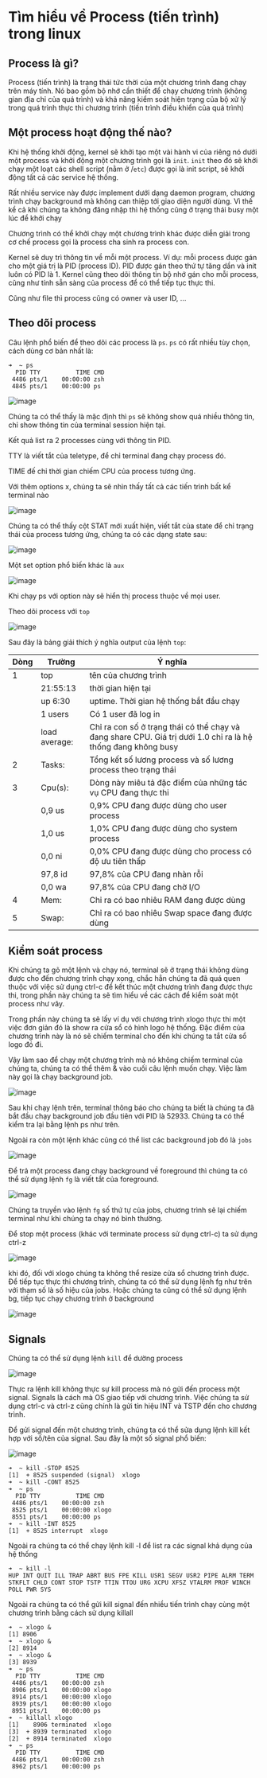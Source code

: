 # Tìm hiểu về Process (tiến trình) trong linux

## Process là gì?

Process (tiến trình) là trạng thái tức thời của một chương trình đang chạy trên máy tính. Nó bao gồm bộ nhớ cần thiết để chạy chương trình (không gian địa chỉ của quá trình) và khả năng kiểm soát hiện trạng của bộ xử lý trong quá trình thực thi chương trình (tiến trình điều khiển của quá trình)

## Một process hoạt động thế nào?

Khi hệ thống khởi động, kernel sẽ khởi tạo một vài hành vi của riêng nó dưới một process và khởi động một chương trình gọi là `init`. `init` theo đó sẽ khởi chạy một loạt các shell script (nằm ở /`etc`) được gọi là init script, sẽ khởi động tất cả các service hệ thống.

Rất nhiều service này được implement dưới dạng daemon program, chương trình chạy background mà không can thiệp tới giao diện người dùng. Vì thế kể cả khi chúng ta không đăng nhập thì hệ thống cũng ở trạng thái busy một lúc để khởi chạy

Chương trình có thể khởi chạy một chương trình khác được diễn giải trong cơ chế process gọi là process cha sinh ra process con.

Kernel sẽ duy trì thông tin về mỗi một process. Ví dụ: mỗi process được gán cho một giá trị là PID (process ID). PID được gán theo thứ tự tăng dần và init luôn có PID là 1. Kernel cũng theo dõi thông tin bộ nhớ gán cho mỗi process, cũng như tính sẵn sàng của process để có thể tiếp tục thực thi.

Cũng như file thì process cũng có owner và user ID, ...

## Theo dõi process

Câu lệnh phổ biến để theo dõi các process là `ps`. `ps` có rất nhiều tùy chọn, cách dùng cơ bản nhất là:


```
➜  ~ ps
  PID TTY          TIME CMD
 4486 pts/1    00:00:00 zsh
 4845 pts/1    00:00:00 ps
```

![image](https://user-images.githubusercontent.com/62273292/159156013-716db6e9-cecc-4577-b26d-ecdb681aa6d1.png)


Chúng ta có thể thấy là mặc định thì `ps` sẽ không show quá nhiều thông tin, chỉ show thông tin của terminal session hiện tại.

Kết quả list ra 2 processes cùng với thông tin PID.

TTY là viết tắt của teletype, để chỉ terminal đang chạy process đó.

TIME đế chỉ thời gian chiếm CPU của process tương ứng.

Với thêm options x, chúng ta sẽ nhìn thấy tất cả các tiến trình bất kể terminal nào

![image](https://user-images.githubusercontent.com/62273292/159156141-2b9c1a3d-24b2-4a1d-b61d-42e82147f722.png)


Chúng ta có thể thấy cột STAT mới xuất hiện, viết tắt của state để chỉ trạng thái của process tương ứng, chúng ta có các dạng state sau:

![image](https://user-images.githubusercontent.com/62273292/159156188-f0fa45fb-dcea-4d01-92ea-96e9b7b2f16a.png)


Một set option phổ biến khác là `aux`

![image](https://user-images.githubusercontent.com/62273292/159156273-13dfc887-2a71-494c-a95c-4fbed56b4a42.png)

Khi chạy ps với option này sẽ hiển thị process thuộc về mọi user.

Theo dõi process với `top`

![image](https://user-images.githubusercontent.com/62273292/159156451-0e3e5d1d-650f-46f7-bd1d-cc7917f2e0a9.png)


Sau đây là bảng giải thích ý nghĩa output của lệnh `top`:

|Dòng|Trường|Ý nghĩa|
|--|--|--|
|1|top|tên của chương trình|
||21:55:13|thời gian hiện tại|
||up 6:30|	uptime. Thời gian hệ thống bắt đầu chạy|
||1 users|Có 1 user đã log in|
||load average:|Chỉ ra con số ở trạng thái có thể chạy và đang share CPU. Giá trị dưới 1.0 chỉ ra là hệ thống đang không busy|
|2|Tasks:|Tổng kết số lương process và số lương process theo trạng thái|
|3|	Cpu(s):|Dòng này miêu tả đặc điểm của những tác vụ CPU đang thực thi|
||0,9 us|0,9% CPU đang được dùng cho user process|
||1,0 us|1,0% CPU đang được dùng cho system process|
||0,0 ni|0,0% CPU đang được dùng cho process có độ ưu tiên thấp|
||97,8 id|97,8% của CPU đang nhàn rỗi|
||0,0 wa|	97,8% của CPU đang chờ I/O|
|4|Mem:|Chỉ ra có bao nhiêu RAM đang được dùng|
|5|Swap:|	Chỉ ra có bao nhiêu Swap space đang được dùng|


## Kiểm soát process

Khi chúng ta gõ một lệnh và chạy nó, terminal sẽ ở trạng thái không dùng được cho đến chương trình chạy xong, chắc hẳn chúng ta đã quá quen thuộc với việc sử dụng ctrl-c để kết thúc một chương trình đang được thực thi, trong phần này chúng ta sẽ tìm hiểu về các cách để kiểm soát một process như vây.

Trong phần này chúng ta sẽ lấy ví dụ với chương trình xlogo thực thi một việc đơn giản đó là show ra cửa sổ có hình logo hệ thống. Đặc điểm của chương trình này là nó sẽ chiếm terminal cho đến khi chúng ta tắt cửa sổ logo đó đi.

Vậy làm sao để chạy một chương trình mà nó không chiếm terminal của chúng ta, chúng ta có thể thêm & vào cuối câu lệnh muốn chạy. Việc làm này gọi là chạy background job.

![image](https://user-images.githubusercontent.com/62273292/159156772-08c63610-53ab-4aa5-85ad-356ffa61669c.png)


Sau khi chạy lệnh trên, terminal thông báo cho chúng ta biết là chúng ta đã bắt đầu chạy background job đầu tiên với PID là 52933. Chúng ta có thể kiểm tra lại bằng lệnh ps như trên.

Ngoài ra còn một lệnh khác cũng có thể list các background job đó là `jobs`

![image](https://user-images.githubusercontent.com/62273292/159156833-66a39cb2-f457-43dd-bb41-2b2c41e8b050.png)


Để trả một process đang chạy background về foreground thì chúng ta có thể sử dụng lệnh `fg` là viết tắt của foreground.

![image](https://user-images.githubusercontent.com/62273292/159156863-d8cfb64d-9bca-4235-a845-f740968ebdb2.png)


Chúng ta truyền vào lệnh `fg` số thứ tự của jobs, chương trình sẽ lại chiếm terminal như khi chúng ta chạy nó bình thường.

Để stop một process (khác với terminate process sử dụng ctrl-c) ta sử dụng ctrl-z

![image](https://user-images.githubusercontent.com/62273292/159157020-40670ecb-dc14-4156-a822-905686eee84f.png)


khi đó, đối với xlogo chúng ta không thể resize cửa sổ chương trình được. Để tiếp tục thực thi chương trình, chúng ta có thể sử dụng lệnh fg như trên với tham số là số hiệu của jobs. Hoặc chúng ta cũng có thể sử dụng lệnh bg, tiếp tục chạy chương trình ở background

![image](https://user-images.githubusercontent.com/62273292/159157029-af4e7c09-fc09-4dd8-9a48-84d4f1d2cb09.png)


## Signals

Chúng ta  có thể sử dụng lệnh `kill` để dường process

![image](https://user-images.githubusercontent.com/62273292/159157143-e8ee18bf-c58d-4c8a-8ed9-f50cce02af1a.png)


Thực ra lệnh kill không thực sự kill process mà nó gửi đến process một signal. Signals là cách mà OS giao tiếp với chương trình. Việc chúng ta sử dụng ctrl-c và ctrl-z cũng chính là gửi tín hiệu INT và TSTP đến cho chương trình.

Để gửi signal đến một chương trình, chúng ta có thể sửa dụng lệnh kill kết hợp với số/tên của signal. Sau đây là một số signal phổ biến:

![image](https://user-images.githubusercontent.com/62273292/159157201-a102227b-ac44-4118-8465-9bc396aca700.png)


```
➜  ~ kill -STOP 8525 
[1]  + 8525 suspended (signal)  xlogo                                                                    
➜  ~ kill -CONT 8525
➜  ~ ps
  PID TTY          TIME CMD
 4486 pts/1    00:00:00 zsh
 8525 pts/1    00:00:00 xlogo
 8551 pts/1    00:00:00 ps
➜  ~ kill -INT 8525
[1]  + 8525 interrupt  xlogo
```

Ngoài ra chúng ta có thể chạy lệnh kill -l để list ra các signal khả dụng của hệ thống

```
➜  ~ kill -l
HUP INT QUIT ILL TRAP ABRT BUS FPE KILL USR1 SEGV USR2 PIPE ALRM TERM STKFLT CHLD CONT STOP TSTP TTIN TTOU URG XCPU XFSZ VTALRM PROF WINCH POLL PWR SYS
```

Ngoài ra chúng ta có thể gửi kill signal đến nhiều tiến trình chạy cùng một chương trình bằng cách sử dụng killall

```
➜  ~ xlogo &
[1] 8906
➜  ~ xlogo &
[2] 8914
➜  ~ xlogo &
[3] 8939
➜  ~ ps
  PID TTY          TIME CMD
 4486 pts/1    00:00:00 zsh
 8906 pts/1    00:00:00 xlogo
 8914 pts/1    00:00:00 xlogo
 8939 pts/1    00:00:00 xlogo
 8951 pts/1    00:00:00 ps
➜  ~ killall xlogo
[1]    8906 terminated  xlogo                                                                       
[3]  + 8939 terminated  xlogo
[2]  + 8914 terminated  xlogo
➜  ~ ps
  PID TTY          TIME CMD
 4486 pts/1    00:00:00 zsh
 8962 pts/1    00:00:00 ps
```


















